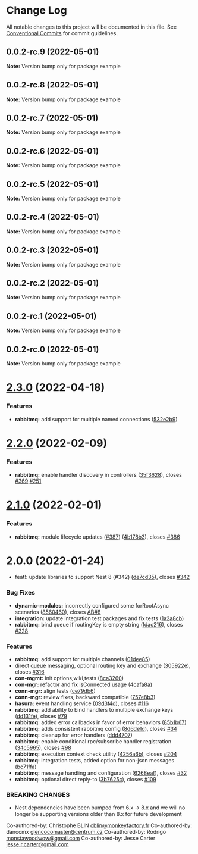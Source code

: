 # Change Log

All notable changes to this project will be documented in this file.
See [Conventional Commits](https://conventionalcommits.org) for commit guidelines.

## 0.0.2-rc.9 (2022-05-01)

**Note:** Version bump only for package example





## 0.0.2-rc.8 (2022-05-01)

**Note:** Version bump only for package example





## 0.0.2-rc.7 (2022-05-01)

**Note:** Version bump only for package example





## 0.0.2-rc.6 (2022-05-01)

**Note:** Version bump only for package example





## 0.0.2-rc.5 (2022-05-01)

**Note:** Version bump only for package example





## 0.0.2-rc.4 (2022-05-01)

**Note:** Version bump only for package example





## 0.0.2-rc.3 (2022-05-01)

**Note:** Version bump only for package example





## 0.0.2-rc.2 (2022-05-01)

**Note:** Version bump only for package example





## 0.0.2-rc.1 (2022-05-01)

**Note:** Version bump only for package example





## 0.0.2-rc.0 (2022-05-01)

**Note:** Version bump only for package example





# [2.3.0](https://github.com/golevelup/nestjs/compare/rabbitmq-integration@2.2.0...rabbitmq-integration@2.3.0) (2022-04-18)

### Features

- **rabbitmq:** add support for multiple named connections ([532e2b9](https://github.com/golevelup/nestjs/commit/532e2b9a134d8a27ef6af36c2a71fab7e95c133d))

# [2.2.0](https://github.com/golevelup/nestjs/compare/rabbitmq-integration@2.1.0...rabbitmq-integration@2.2.0) (2022-02-09)

### Features

- **rabbitmq:** enable handler discovery in controllers ([35f3628](https://github.com/golevelup/nestjs/commit/35f36282272918759d2697c4e2fe2a4245f35146)), closes [#369](https://github.com/golevelup/nestjs/issues/369) [#251](https://github.com/golevelup/nestjs/issues/251)

# [2.1.0](https://github.com/golevelup/nestjs/compare/rabbitmq-integration@2.0.0...rabbitmq-integration@2.1.0) (2022-02-01)

### Features

- **rabbitmq:** module lifecycle updates ([#387](https://github.com/golevelup/nestjs/issues/387)) ([4b178b3](https://github.com/golevelup/nestjs/commit/4b178b39d3a2d5600cf705ca3a2b99188ea12fc2)), closes [#386](https://github.com/golevelup/nestjs/issues/386)

# 2.0.0 (2022-01-24)

- feat!: update libraries to support Nest 8 (#342) ([de7cd35](https://github.com/golevelup/nestjs/commit/de7cd35ac2e63d66af76b792d5bf99b4a2d82bb4)), closes [#342](https://github.com/golevelup/nestjs/issues/342)

### Bug Fixes

- **dynamic-modules:** incorrectly configured some forRootAsync scenarios ([8560460](https://github.com/golevelup/nestjs/commit/85604602b674cb3a8a27f3ba8284f98ba5e69b74)), closes [AB#8](https://github.com/AB/issues/8)
- **integration:** update integration test packages and fix tests ([1a2a8cb](https://github.com/golevelup/nestjs/commit/1a2a8cbaaf14f27fd7d4259352658cab2eee1eaf))
- **rabbitmq:** bind queue if routingKey is empty string ([fdac216](https://github.com/golevelup/nestjs/commit/fdac2169ba4331f02a89963bce74164b552a6093)), closes [#328](https://github.com/golevelup/nestjs/issues/328)

### Features

- **rabbitmq:** add support for multiple channels ([01dee85](https://github.com/golevelup/nestjs/commit/01dee85f0c64c57f08caab5fd3a21a283bde15cb))
- direct queue messaging, optional routing key and exchange ([305922e](https://github.com/golevelup/nestjs/commit/305922e97453956da0177c44a1415c4720e9db01)), closes [#316](https://github.com/golevelup/nestjs/issues/316)
- **con-mgmt:** init options,wiki,tests ([8ca3260](https://github.com/golevelup/nestjs/commit/8ca32603165bcab3228b573806a3b71ebec4d74f))
- **con-mgr:** refactor and fix isConnected usage ([4cafa8a](https://github.com/golevelup/nestjs/commit/4cafa8a3c7667e79582aa8742c7a5b4ae710f2db))
- **conn-mgr:** align tests ([ce79db6](https://github.com/golevelup/nestjs/commit/ce79db6c9906d461ab2147c1473f81fb61902050))
- **conn-mgr:** review fixes, backward compatible ([757e8b3](https://github.com/golevelup/nestjs/commit/757e8b3deb5dcaecf4844bd1a072bb11da1f16ed))
- **hasura:** event handling service ([09d3f4d](https://github.com/golevelup/nestjs/commit/09d3f4df0a6e5c5d803839df0db81197ddbc9716)), closes [#116](https://github.com/golevelup/nestjs/issues/116)
- **rabbitmq:** add ability to bind handlers to multiple exchange keys ([dd131fe](https://github.com/golevelup/nestjs/commit/dd131feaa4784fe1c6c5192a8feba1a81854e5ea)), closes [#79](https://github.com/golevelup/nestjs/issues/79)
- **rabbitmq:** added error callbacks in favor of error behaviors ([85b1b67](https://github.com/golevelup/nestjs/commit/85b1b67c50a357d6b0d7a5bfc3f1eb281418b391))
- **rabbitmq:** adds consistent rabbitmq config ([8d6de1d](https://github.com/golevelup/nestjs/commit/8d6de1d650d5ecb51aa090b04f27196402957c64)), closes [#34](https://github.com/golevelup/nestjs/issues/34)
- **rabbitmq:** cleanup for error handlers ([ddd4707](https://github.com/golevelup/nestjs/commit/ddd470796eb0787d12cf6e8be32682a213e2eae4))
- **rabbitmq:** enable conditional rpc/subscribe handler registration ([34c5965](https://github.com/golevelup/nestjs/commit/34c5965a8d6b2864d70433562b0497f04490953a)), closes [#98](https://github.com/golevelup/nestjs/issues/98)
- **rabbitmq:** execution context check utility ([4256a6b](https://github.com/golevelup/nestjs/commit/4256a6bfed97ae70102a0d1e418548d1a481b53d)), closes [#204](https://github.com/golevelup/nestjs/issues/204)
- **rabbitmq:** integration tests, added option for non-json messages ([bc71ffa](https://github.com/golevelup/nestjs/commit/bc71ffa45a4ca75146106b6ee3af57e9e17002f0))
- **rabbitmq:** message handling and configuration ([6268eaf](https://github.com/golevelup/nestjs/commit/6268eaf04723b0fcb8ea60cc6c9ae3d79b228cff)), closes [#32](https://github.com/golevelup/nestjs/issues/32)
- **rabbitmq:** optional direct reply-to ([3b7625c](https://github.com/golevelup/nestjs/commit/3b7625c400cfb59643c5fee4ff3e5a84f73aa6ea)), closes [#109](https://github.com/golevelup/nestjs/issues/109)

### BREAKING CHANGES

- Nest dependencies have been bumped from 6.x -> 8.x and we will no longer be supporting versions older than 8.x for future development

Co-authored-by: Christophe BLIN <cblin@monkeyfactory.fr>
Co-authored-by: danocmx <glencocomaster@centrum.cz>
Co-authored-by: Rodrigo <monstawoodwow@gmail.com>
Co-authored-by: Jesse Carter <jesse.r.carter@gmail.com>
